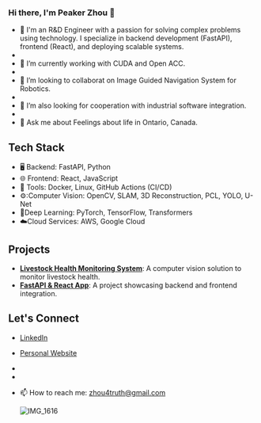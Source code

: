 ### Hi there, I'm Peaker Zhou 👋

- 🔭 I'm an R&D Engineer with a passion for solving complex problems using technology. I specialize in backend development (FastAPI), frontend (React), and deploying scalable systems.
- 
- 🌱 I’m currently working with CUDA and Open ACC.
- 
- 👯 I’m looking to collaborat on Image Guided Navigation System for Robotics.
- 
- 🤔 I’m also looking for cooperation with industrial software integration.
- 
- 💬 Ask me about Feelings about life in Ontario, Canada.

## Tech Stack
- 🖥️ Backend: FastAPI, Python
- 🌐 Frontend: React, JavaScript
- 🔧 Tools: Docker, Linux, GitHub Actions (CI/CD)
- ⚙️:Computer Vision: OpenCV, SLAM, 3D Reconstruction, PCL, YOLO, U-Net
- 🤔Deep Learning: PyTorch, TensorFlow, Transformers
- ☁️Cloud Services: AWS, Google Cloud 

## Projects
- **[Livestock Health Monitoring System](https://github.com/Zhou4truth/your-repo)**: A computer vision solution to monitor livestock health.  
- **[FastAPI & React App](https://github.com/Zhou4truth/your-repo)**: A project showcasing backend and frontend integration.

## Let's Connect
- [LinkedIn](https://www.linkedin.com/in/yourprofile)
- [Personal Website](https://www.agriculture-matters.org)


-
- 
- 📫 How to reach me: zhou4truth@gmail.com

    ![IMG_1616](https://github.com/Zhou4truth/Zhou4truth/assets/142247626/c1bb4d4d-9c88-4649-8f25-755933c8b88b)

